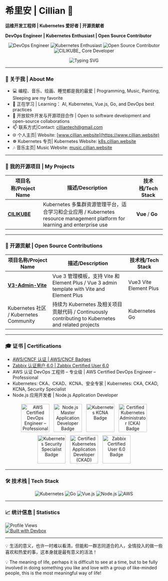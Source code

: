 # 希里安 | Cillian 🌟  
**运维开发工程师 | Kubernetes 爱好者 | 开源贡献者**

**DevOps Engineer | Kubernetes Enthusiast | Open Source Contributor**

<p align="center">
  <img src="https://img.shields.io/badge/DevOps-Engineer-4FC08D?style=flat-square&logo=devops&logoColor=white" alt="DevOps Engineer" />
  <img src="https://img.shields.io/badge/Kubernetes-Enthusiast-326CE5?style=flat-square&logo=kubernetes&logoColor=white" alt="Kubernetes Enthusiast" />
  <img src="https://img.shields.io/badge/Open%20Source-Contributor-FF5722?style=flat-square&logo=open-source-initiative&logoColor=white" alt="Open Source Contributor" />
  <img src="https://img.shields.io/badge/CILIKUBE_-Core%20Developer-%23FFD700?style=flat&logo=kubernetes&labelColor=black" alt="CILIKUBE_ Core Developer" />
</p>
<p align="center">
  <img src="https://readme-typing-svg.herokuapp.com?font=Fira+Code&size=30&pause=500&color=326CE5&center=true&vCenter=true&width=800&lines=DevOps+Engineer;Kubernetes+Enthusiast;Open+Source+Contributor" alt="Typing SVG" />
</p>

---

### 👋 关于我 | About Me  
- 💻 编程、音乐、绘画、睡觉都是我的最爱 | Programming, Music, Painting, Sleeping are my favorite 
- 🌱 正在学习 | Learning： AI, Kubernetes, Vue.js, Go, and DevOps best practices
- 💼 开放软件开发与开源项目合作 | Open to software development and open-source collaborations
- 📫 联系方式|Contact: [cilliantech@gmail.com](mailto:cilliantech@gmail.com)
- 🌐 个人主页| Website: [www.cillian.website](https://www.cillian.website)  
- ☸️ Kubernetes 专页| Kubernetes Website: [k8s.cillian.website](https://k8s.cillian.website)
- 🎶 音乐主页| Music Website: [music.cillian.website](https://music.cillian.website)

---

### 🚀 我的开源项目 | My Projects 

| 项目名称/Project Name | 描述/Description | 技术栈/Tech Stack |
| --------------------- | --------------- | ---------------- |
| [**CILIKUBE**](https://github.com/ciliverse/cilikube) | Kubernetes 多集群资源管理平台，适合学习和企业应用 / Kubernetes resource management platform for learning and enterprise use | **Vue** / **Go** |

---

### 👥 开源贡献 | Open Source Contributions  

| 项目名称/Project Name | 描述/Description | 技术栈/Tech Stack |
| --------------------- | --------------- | ---------------- |
| [**V3-Admin-Vite**](https://github.com/un-pany/v3-admin-vite) | Vue 3 管理模板，支持 Vite 和 Element Plus / Vue 3 admin template with Vite and Element Plus | Vue3 Vite Element Plus |
| Kubernetes 社区 / Kubernetes Community | 持续为 Kubernetes 及相关项目贡献代码 / Continuously contributing to Kubernetes and related projects | Kubernetes Go |
---

### 🎓 证书 | Certifications  
- [AWS/CNCF 认证 | AWS/CNCF Badges](https://www.credly.com/users/cilliantech/badges)
- [Zabbix 认证用户 6.0 | Zabbix Certified User 6.0](https://www.zabbix.com/certificate/?firstname=Xuerui&lastname=Zhang&certificate=CU-2306-014)
- AWS 认证 DevOps 工程师 – 专业级 | AWS Certified DevOps Engineer – Professional
- Kubernetes: CKA、CKAD、KCNA、安全专家 | Kubernetes: CKA, CKAD, KCNA, Security Specialist
- Node.js 应用开发者 | Node.js  Application Developer

<p align="center">
  <img src="https://images.credly.com/size/110x110/images/bd31ef42-d460-493e-8503-39592aaf0458/image.png" alt="AWS Certified DevOps Engineer – Professional Badge" width="90" height="90" style="margin: 5px;" />
  <img src="https://images.credly.com/size/110x110/images/8ee45313-716a-4142-a9da-30adaaea0c12/Training_Badges_Master_Node-AppDev.png" alt="Node.js Master Application Developer Badge" width="90" height="90" style="margin: 5px;" />
  <img src="https://images.credly.com/size/110x110/images/cc8adc83-1dc6-4d57-8e20-22171247e052/blob" alt="Kubernetes KCNA Badge" width="90" height="90" style="margin: 5px;" />
  <img src="https://images.credly.com/size/110x110/images/8b8ed108-e77d-4396-ac59-2504583b9d54/cka_from_cncfsite__281_29.png" alt="Certified Kubernetes Administrator (CKA) Badge" width="90" height="90" style="margin: 5px;" />
  <img src="https://images.credly.com/size/110x110/images/9945dfcb-1cca-4529-85e6-db1be3782210/kubernetes-security-specialist-logo2.png" alt="Kubernetes Security Specialist Badge" width="90" height="90" style="margin: 5px;" />
  <img src="https://images.credly.com/size/110x110/images/f28f1d88-428a-47f6-95b5-7da1dd6c1000/KCNA_badge.png" alt="Certified Kubernetes Application Developer (CKAD) Badge" width="90" height="90" style="margin: 5px;" />
  <img src="https://assets.zabbix.com/img/certificate_validation/certified_user_6_0_certificate.png" alt="Zabbix Certified User 6.0 Badge" width="90" height="90" style="margin: 5px;" />
</p>

---

### 🛠️ 技术栈 | Tech Stack  
<p align="center">
  <img src="https://img.shields.io/badge/Kubernetes-326CE5?style=flat-square&logo=kubernetes&logoColor=white" alt="Kubernetes" />
  <img src="https://img.shields.io/badge/Go-00ADD8?style=flat-square&logo=go&logoColor=white" alt="Go" />
  <img src="https://img.shields.io/badge/Vue.js-4FC08D?style=flat-square&logo=vue.js&logoColor=white" alt="Vue.js" />
  <img src="https://img.shields.io/badge/Node.js-339933?style=flat-square&logo=node.js&logoColor=white" alt="Node.js" />
  <img src="https://img.shields.io/badge/AWS-232F3E?style=flat-square&logo=amazonwebservices&logoColor=goldenrod" alt="AWS" />
 
</p>

---

### 📈 统计信息 | Statistics  
<!-- <p align="center">
  <img src="https://github-readme-activity-graph.vercel.app/graph?username=cilliantech&theme=radical&hide_border=true&area=true" alt="GitHub Activity Timeline" />
</p> -->


![Profile Views](https://komarev.com/ghpvc/?username=cilliantech&style=flat-square&color=blue)  
[![Built with Devbox](https://www.jetify.com/img/devbox/shield_galaxy.svg)](https://www.jetify.com/devbox/docs/contributor-quickstart/)


---

💡 生活的意义，也许一时难以看清，但能和一群志同道合的人，全情投入的做一些喜欢和热爱的事，这本身就是最有意义的活法！ 

💡 The meaning of life, perhaps it is difficult to see at a time, but to be fully involved in doing something you like and love with a group of like-minded people, this is the most meaningful way of life!